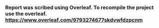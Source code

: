 ### Report was scribed using Overleaf. To recompile the project use the overleaf. https://www.overleaf.com/9793274677skdvwfdzpcnm